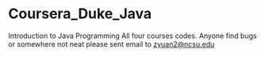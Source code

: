 # Coursera_Duke_Java
Introduction to Java Programming
All four courses codes.
Anyone find bugs or somewhere not neat please sent email to zyuan2@ncsu.edu 
